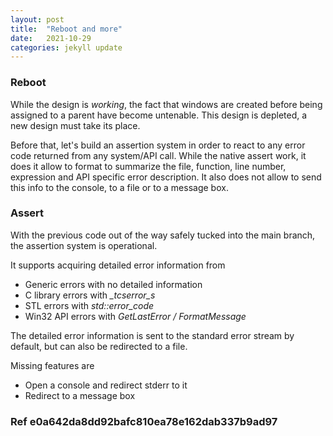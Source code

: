 ```yaml
---
layout: post
title:  "Reboot and more"
date:   2021-10-29
categories: jekyll update
---
```


### Reboot
While the design is *working*, the fact that windows are created before being assigned to a parent have become untenable.
This design is depleted, a new design must take its place.

Before that, let's build an assertion system in order to react to any error code returned from any system/API call.
While the native assert work, it does it allow to format to summarize the file, function, line number, expression and API specific error description.
It also does not allow to send this info to the console, to a file or to a message box.

### Assert
With the previous code out of the way safely tucked into the main branch, the assertion system is operational.

It supports acquiring detailed error information from
- Generic errors with no detailed information
- C library errors with *_tcserror_s*
- STL errors with *std::error_code*
- Win32 API errors with *GetLastError / FormatMessage*

The detailed error information is sent to the standard error stream by default, but can also be redirected to a file.

Missing features are
- Open a console and redirect stderr to it
- Redirect to a message box

### Ref e0a642da8dd92bafc810ea78e162dab337b9ad97
